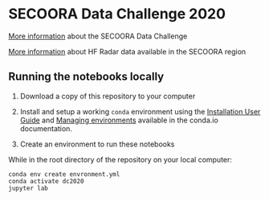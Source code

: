 # SECOORA Data Challenge 2020

[More information](https://secoora.org/data-challenge/) about the SECOORA Data Challenge

[More information](https://secoora.org/hfradar/) about HF Radar data available in the SECOORA region

## Running the notebooks locally

1. Download a copy of this repository to your computer

2. Install and setup a working `conda` environment using the [Installation User Guide](https://conda.io/projects/conda/en/latest/user-guide/index.html) and [Managing environments](https://conda.io/projects/conda/en/latest/user-guide/tasks/manage-environments.html) available in the conda.io documentation.

3. Create an environment to run these notebooks

While in the root directory of the repository on your local computer:

```
conda env create envronment.yml
conda activate dc2020
jupyter lab
```
